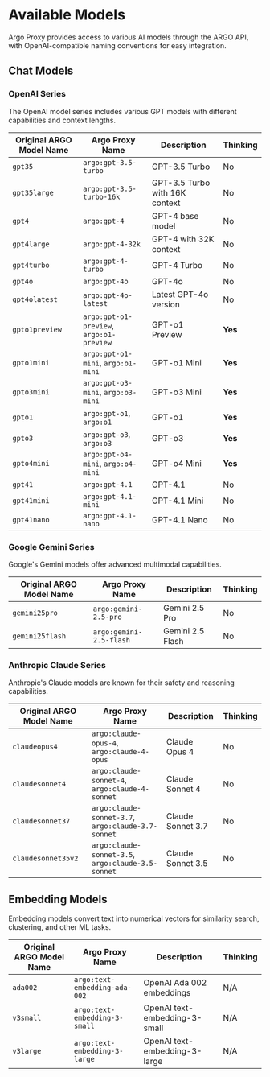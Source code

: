 # Available Models

Argo Proxy provides access to various AI models through the ARGO API, with OpenAI-compatible naming conventions for easy integration.

## Chat Models

### OpenAI Series

The OpenAI model series includes various GPT models with different capabilities and context lengths.

| Original ARGO Model Name | Argo Proxy Name                          | Description                    | Thinking |
| ------------------------ | ---------------------------------------- | ------------------------------ | -------- |
| `gpt35`                  | `argo:gpt-3.5-turbo`                     | GPT-3.5 Turbo                  | No       |
| `gpt35large`             | `argo:gpt-3.5-turbo-16k`                 | GPT-3.5 Turbo with 16K context | No       |
| `gpt4`                   | `argo:gpt-4`                             | GPT-4 base model               | No       |
| `gpt4large`              | `argo:gpt-4-32k`                         | GPT-4 with 32K context         | No       |
| `gpt4turbo`              | `argo:gpt-4-turbo`                       | GPT-4 Turbo                    | No       |
| `gpt4o`                  | `argo:gpt-4o`                            | GPT-4o                         | No       |
| `gpt4olatest`            | `argo:gpt-4o-latest`                     | Latest GPT-4o version          | No       |
| `gpto1preview`           | `argo:gpt-o1-preview`, `argo:o1-preview` | GPT-o1 Preview                 | **Yes**  |
| `gpto1mini`              | `argo:gpt-o1-mini`, `argo:o1-mini`       | GPT-o1 Mini                    | **Yes**  |
| `gpto3mini`              | `argo:gpt-o3-mini`, `argo:o3-mini`       | GPT-o3 Mini                    | **Yes**  |
| `gpto1`                  | `argo:gpt-o1`, `argo:o1`                 | GPT-o1                         | **Yes**  |
| `gpto3`                  | `argo:gpt-o3`, `argo:o3`                 | GPT-o3                         | **Yes**  |
| `gpto4mini`              | `argo:gpt-o4-mini`, `argo:o4-mini`       | GPT-o4 Mini                    | **Yes**  |
| `gpt41`                  | `argo:gpt-4.1`                           | GPT-4.1                        | No       |
| `gpt41mini`              | `argo:gpt-4.1-mini`                      | GPT-4.1 Mini                   | No       |
| `gpt41nano`              | `argo:gpt-4.1-nano`                      | GPT-4.1 Nano                   | No       |

### Google Gemini Series

Google's Gemini models offer advanced multimodal capabilities.

| Original ARGO Model Name | Argo Proxy Name         | Description      | Thinking |
| ------------------------ | ----------------------- | ---------------- | -------- |
| `gemini25pro`            | `argo:gemini-2.5-pro`   | Gemini 2.5 Pro   | No       |
| `gemini25flash`          | `argo:gemini-2.5-flash` | Gemini 2.5 Flash | No       |

### Anthropic Claude Series

Anthropic's Claude models are known for their safety and reasoning capabilities.

| Original ARGO Model Name | Argo Proxy Name                                    | Description       | Thinking |
| ------------------------ | -------------------------------------------------- | ----------------- | -------- |
| `claudeopus4`            | `argo:claude-opus-4`, `argo:claude-4-opus`         | Claude Opus 4     | No       |
| `claudesonnet4`          | `argo:claude-sonnet-4`, `argo:claude-4-sonnet`     | Claude Sonnet 4   | No       |
| `claudesonnet37`         | `argo:claude-sonnet-3.7`, `argo:claude-3.7-sonnet` | Claude Sonnet 3.7 | No       |
| `claudesonnet35v2`       | `argo:claude-sonnet-3.5`, `argo:claude-3.5-sonnet` | Claude Sonnet 3.5 | No       |

## Embedding Models

Embedding models convert text into numerical vectors for similarity search, clustering, and other ML tasks.

| Original ARGO Model Name | Argo Proxy Name               | Description                   | Thinking |
| ------------------------ | ----------------------------- | ----------------------------- | -------- |
| `ada002`                 | `argo:text-embedding-ada-002` | OpenAI Ada 002 embeddings     | N/A      |
| `v3small`                | `argo:text-embedding-3-small` | OpenAI text-embedding-3-small | N/A      |
| `v3large`                | `argo:text-embedding-3-large` | OpenAI text-embedding-3-large | N/A      |

